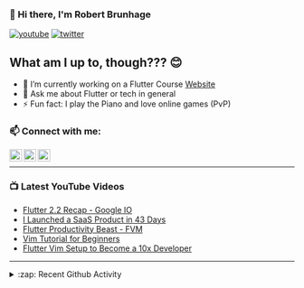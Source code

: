 ### 👋 Hi there, I'm Robert Brunhage

[![youtube](https://img.shields.io/static/v1?label=@RobertBrunhage&message=Subscribe&logo=YouTube&color=FF0000&style=for-the-badge)](http://bit.ly/2SUyRhx)
[![twitter](https://img.shields.io/twitter/follow/robertbrunhage?color=%231DA1F2&logo=twitter&style=for-the-badge)](https://twitter.com/intent/follow?original_referer=https%3A%2F%2Fgithub.com%2Frobertbrunhage&screen_name=robertbrunhage)

## What am I up to, though??? 😊
- 🔭 I’m currently working on a Flutter Course [Website](https://robertbrunhage.com)
- 💬 Ask me about Flutter or tech in general
- ⚡ Fun fact: I play the Piano and love online games (PvP)

### 📫 Connect with me:

[<img align="left" alt="RobertBrunhage | YouTube" width="22px" src="https://cdn.jsdelivr.net/npm/simple-icons@v3/icons/youtube.svg" />][youtube]
[<img align="left" alt="RobertBrunhage | Twitter" width="22px" src="https://cdn.jsdelivr.net/npm/simple-icons@v3/icons/twitter.svg" />][twitter]
[<img align="left" alt="RobertBrunhageDev | Instagram" width="22px" src="https://cdn.jsdelivr.net/npm/simple-icons@v3/icons/instagram.svg" />][instagram]

<br />

---

### 📺 Latest YouTube Videos
<!-- YOUTUBE:START -->
- [Flutter 2.2 Recap - Google IO](https://www.youtube.com/watch?v=g6nD-yfioqg)
- [I Launched a SaaS Product in 43 Days](https://www.youtube.com/watch?v=STp846IvtZw)
- [Flutter Productivity Beast - FVM](https://www.youtube.com/watch?v=l5HsXg5KlYE)
- [Vim Tutorial for Beginners](https://www.youtube.com/watch?v=auhZ5t4WX7g)
- [Flutter Vim Setup to Become a 10x Developer](https://www.youtube.com/watch?v=-0RiAlOXGYs)
<!-- YOUTUBE:END -->

---

<details>
  <summary>:zap: Recent Github Activity</summary>
  
<!--START_SECTION:activity-->
1. 🎉 Merged PR [#62](https://github.com/RobertBrunhage/website/pull/62) in [RobertBrunhage/website](https://github.com/RobertBrunhage/website)
2. 💪 Opened PR [#62](https://github.com/RobertBrunhage/website/pull/62) in [RobertBrunhage/website](https://github.com/RobertBrunhage/website)
3. 🎉 Merged PR [#61](https://github.com/RobertBrunhage/website/pull/61) in [RobertBrunhage/website](https://github.com/RobertBrunhage/website)
4. 💪 Opened PR [#61](https://github.com/RobertBrunhage/website/pull/61) in [RobertBrunhage/website](https://github.com/RobertBrunhage/website)
5. ❗️ Opened issue [#148](https://github.com/CSFrequency/react-firebase-hooks/issues/148) in [CSFrequency/react-firebase-hooks](https://github.com/CSFrequency/react-firebase-hooks)
<!--END_SECTION:activity-->

</details>

[twitter]: https://twitter.com/robertbrunhage
[youtube]: https://youtube.com/c/robertbrunhage
[instagram]: https://instagram.com/robertbrunhagedev

